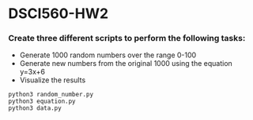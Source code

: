 # DSCI560-HW2

### Create three different scripts to perform the following tasks:
- Generate 1000 random numbers over the range 0-100 
- Generate new numbers from the original 1000 using the equation y=3x+6 
- Visualize the results 


``` Run code:
python3 random_number.py
python3 equation.py 
python3 data.py
```
